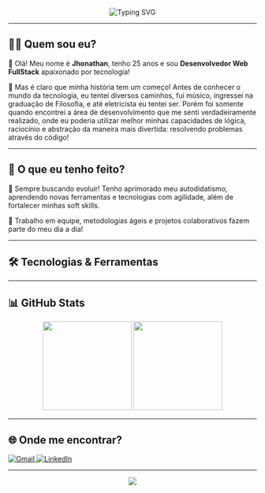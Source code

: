 <p align="center">
  <img src="https://readme-typing-svg.demolab.com?font=Fira+Code&size=28&pause=1000&color=F7DF1E&center=true&vCenter=true&width=900&lines=Seja+bem-vindo+ao+meu+perfil!;Desenvolvedor+Web+FullStack+%F0%9F%92%BB;JavaScript+%7C+Ruby+%7C+TypeScript+%7C+React+%7C+Node.js" alt="Typing SVG" />
</p>

---

## 👨‍💻 Quem sou eu?

<div id="perfil" align="left">
  <p>👋 Olá! Meu nome é <b>Jhonathan</b>, tenho 25 anos e sou <b>Desenvolvedor Web FullStack</b> apaixonado por tecnologia!</p>
  <p>🎸 Mas é claro que minha história tem um começo! Antes de conhecer o mundo da tecnologia, eu tentei diversos caminhos, fui músico, ingressei na graduação de Filosofia, e até eletricista eu tentei ser. Porém foi somente quando encontrei a área de desenvolvimento que me senti verdadeiramente realizado, onde eu poderia utilizar melhor minhas capacidades de lógica, raciocínio e abstração da maneira mais divertida: resolvendo problemas através do código!</p>
</div>

---

## 🚀 O que eu tenho feito?

<div align="left">
  <p>🧠 Sempre buscando evoluir! Tenho aprimorado meu autodidatismo, aprendendo novas ferramentas e tecnologias com agilidade, além de fortalecer minhas soft skills.</p>
  <p>🤝 Trabalho em equipe, metodologias ágeis e projetos colaborativos fazem parte do meu dia a dia!</p>
</div>

---

## 🛠️ Tecnologias & Ferramentas

<div align="flex-start" style="display: none;">
  <img src="https://img.shields.io/badge/JavaScript-323330?style=for-the-badge&logo=javascript&logoColor=F7DF1E">
  <img src="https://img.shields.io/badge/TypeScript-007ACC?style=for-the-badge&logo=typescript&logoColor=white">
  <img src="https://img.shields.io/badge/Ruby-white?style=for-the-badge&logo=Ruby&logoColor=red">
  <img src="https://img.shields.io/badge/Ruby%20on%20Rails-white?style=for-the-badge&logo=Ruby%20on%20rails&logoColor=red">
  <img src="https://img.shields.io/badge/react-native-%2358C4DC?style=for-the-badge&logo=react&logoColor=blue">
  <img src="https://img.shields.io/badge/HTML5-E34F26?style=for-the-badge&logo=html5&logoColor=white">
  <img src="https://img.shields.io/badge/CSS3-1572B6?style=for-the-badge&logo=css3&logoColor=white">
  <img src="https://img.shields.io/badge/React-20232A?style=for-the-badge&logo=react&logoColor=61DAFB">
  <img src="https://img.shields.io/badge/Node%20js-339933?style=for-the-badge&logo=nodedotjs&logoColor=white">
  <img src="https://img.shields.io/badge/Jest-C21325?style=for-the-badge&logo=jest&logoColor=white">
  <img src="https://img.shields.io/badge/nestjs-E0234E?style=for-the-badge&logo=nestjs&logoColor=white">
  <img src="https://img.shields.io/badge/PostgreSQL-316192?style=for-the-badge&logo=postgresql&logoColor=white">
  <img src="https://img.shields.io/badge/MongoDB-4EA94B?style=for-the-badge&logo=mongodb&logoColor=white">
  <img src="https://img.shields.io/badge/Prisma-3982CE?style=for-the-badge&logo=Prisma&logoColor=white">
  <img src="https://img.shields.io/badge/JWT-000000?style=for-the-badge&logo=JSON%20web%20tokens&logoColor=white">
</div>
<div align="flex-start" style="display: none;">
  <img src="https://img.shields.io/badge/postman-black?style=for-the-badge&logo=postman">
  <img src="https://img.shields.io/badge/Jira-white?style=for-the-badge&logo=Jira&logoColor=%231558BC">
  <img src="https://img.shields.io/badge/Linux-FCC624?style=for-the-badge&logo=linux&logoColor=black">
  <img src="https://img.shields.io/badge/axios-671ddf?&style=for-the-badge&logo=axios&logoColor=white">
  <img src="https://img.shields.io/badge/Vite-B73BFE?style=for-the-badge&logo=vite&logoColor=FFD62E">
  <img src="https://img.shields.io/badge/npm-CB3837?style=for-the-badge&logo=npm&logoColor=white">
  <img src="https://img.shields.io/badge/Express%20js-000000?style=for-the-badge&logo=express&logoColor=white">
  <img src="https://img.shields.io/badge/ts--node-3178C6?style=for-the-badge&logo=ts-node&logoColor=white">
  <img src="https://img.shields.io/badge/Vercel-000000?style=for-the-badge&logo=vercel&logoColor=white">
  <img src="https://img.shields.io/badge/Render-46E3B7?style=for-the-badge&logo=render&logoColor=white">
  <img src="https://img.shields.io/badge/Swagger-85EA2D?style=for-the-badge&logo=Swagger&logoColor=white">
  <img src="https://img.shields.io/badge/Insomnia-5849be?style=for-the-badge&logo=Insomnia&logoColor=white">
  <img src="https://img.shields.io/badge/Notion-000000?style=for-the-badge&logo=notion&logoColor=white">
  <img src="https://img.shields.io/badge/Trello-0052CC?style=for-the-badge&logo=trello&logoColor=white">
  <img src="https://img.shields.io/badge/eslint-3A33D1?style=for-the-badge&logo=eslint&logoColor=white">
  <img src="https://img.shields.io/badge/prettier-1A2C34?style=for-the-badge&logo=prettier&logoColor=F7BA3E">
  <img src="https://img.shields.io/badge/Editor%20Config-E0EFEF?style=for-the-badge&logo=editorconfig&logoColor=000">
  <img src="https://img.shields.io/badge/babel-edit-%23503493?style=for-the-badge&logoColor=blue">
</div>

---

## 📊 GitHub Stats

<div align="center">
  <img height="180em" src="https://github-readme-stats.vercel.app/api?username=csjhonathan&show_icons=true&theme=dracula&include_all_commits=true&count_private=true"/>
  <img height="180em" src="https://github-readme-stats.vercel.app/api/top-langs/?username=csjhonathan&layout=compact&langs_count=7&theme=dracula"/>
</div>

---

## 🌐 Onde me encontrar?

<p align="left">
  <a href="mailto:jhonathancarv.s@gmail.com">
    <img src="https://img.shields.io/badge/Gmail-D14836?style=for-the-badge&logo=gmail&logoColor=white" alt="Gmail"/>
  </a>
  <a href="https://www.linkedin.com/in/jhonathancarv-s/">
    <img src="https://img.shields.io/badge/LinkedIn-0077B5?style=for-the-badge&logo=linkedin&logoColor=white" alt="LinkedIn"/>
  </a>
</p>

---

<p align="center">
  <img src="https://capsule-render.vercel.app/api?type=waving&color=F7DF1E&height=120&section=footer"/>
</p>
